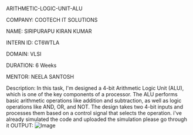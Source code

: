 ARITHMETIC-LOGIC-UNIT-ALU

COMPANY: COOTECH IT SOLUTIONS

NAME: SIRIPURAPU KIRAN KUMAR 

INTERN ID: CT6WTLA

DOMAIN: VLSI

DURATION: 6 Weeks

MENTOR: NEELA SANTOSH

Description:
In this task, I'm designed a 4-bit Arithmetic Logic Unit (ALU), which is one of the key components of a processor. The ALU performs basic arithmetic operations like addition and subtraction, as well as logic operations like AND, OR, and NOT. The design takes two 4-bit inputs and processes them based on a control signal that selects the operation. i've already simulated the code and uploaded the simulation please go through it
OUTPUT: ![Image](https://github.com/user-attachments/assets/53e9d8ac-f91c-486e-bbe3-ff1f00cefd61)

  
